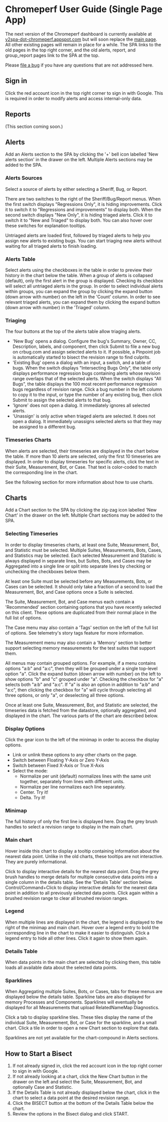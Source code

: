 # Chromeperf User Guide (Single Page App)

The next version of the Chromeperf dashboard is currently available at
[v2spa-dot-chromeperf.appspot.com](https://v2spa-dot-chromeperf.appspot.com) but
will soon replace the [main page](https://chromeperf.appspot.com).
All other existing pages will remain in place for a while. The SPA links to the
old pages in the top right corner, and the old alerts, report, and group_report
pages link to the SPA at the top.

Please [file a bug](https://bugs.chromium.org/p/chromium/issues/entry?description=Question+for+the+user+guide:%A0&components=Speed%3EDashboard&labels=chromeperf2)
if you have any questions that are not addressed here.

## Sign in

Click the red account icon in the top right corner to sign in with Google.
This is required in order to modify alerts and access internal-only data.

## Reports

(This section coming soon.)

## Alerts

Add an Alerts section to the SPA by clicking the '+' bell icon labelled 'New
alerts section' in the drawer on the left. Multiple Alerts sections may be
added to the SPA.

### Alerts Sources

Select a source of alerts by either selecting a Sheriff, Bug, or Report.

There are two switches to the right of the Sheriff/Bug/Report menus.
When the first switch displays "Regressions Only", it is hiding
improvements. Click it to switch it to "Regressions and improvements" to display
both.
When the second switch displays "New Only", it is hiding triaged alerts. Click
it to switch it to "New and Triaged" to display both.
You can also hover over these switches for explanation tooltips.

Untriaged alerts are loaded first, followed by triaged alerts to help you assign
new alerts to existing bugs.
You can start triaging new alerts without waiting for all triaged alerts to
finish loading.

### Alerts Table

Select alerts using the checkboxes in the table in order to preview their
history in the chart below the table. When a group of alerts is collapsed
(default), only the first alert in the group is displayed. Checking its checkbox
will select all untriaged alerts in the group. In order to select individual
alerts within groups, you can expand the group by clicking the expand button
(down arrow with number) on the left in the 'Count' column. In order to see
relevant triaged alerts, you can expand them by clicking the expand button (down
arrow with number) in the 'Triaged' column.

### Triaging

The four buttons at the top of the alerts table allow triaging alerts.
 * 'New Bug' opens a dialog. Configure the bug's Summary, Owner, CC,
   Description, labels, and component, then click Submit to file a new bug on
   crbug.com and assign selected alerts to it. If possible, a Pinpoint job is
   automatically started to bisect the revision range to find culprits.
 * 'Existing Bug' opens a dialog with an input, a switch, and a table of bugs.
   When the switch displays "Intersecting Bugs Only", the table only displays
   performance regression bugs containing alerts whose revision range overlaps
   that of the selected alerts. When the switch displays "All Bugs", the table
   displays the 100 most recent performance regression bugs regardless of
   revision range. Click a bug number in the left column to copy it to the
   input, or type the number of any existing bug, then click Submit to assign
   the selected alerts to that bug.
 * 'Ignore' does not open a dialog. It immediately ignores all selected alerts.
 * 'Unassign' is only active when triaged alerts are selected. It does not open
   a dialog. It immediately unassigns selected alerts so that they may be
   assigned to a different bug.

### Timeseries Charts

When alerts are selected, their timeseries are displayed in the chart below the
table. If more than 10 alerts are selected, only the first 10 timeseries are
displayed. In order to display timeseries for specific alerts, click the text in
their Suite, Measurement, Bot, or Case. That text is color-coded to match the
corresponding line in the chart.

See the following section for more information about how to use charts.

## Charts

Add a Chart section to the SPA by clicking the zig-zag icon labelled 'New Chart'
in the drawer on the left. Multiple Chart sections may be added to the SPA.

### Selecting Timeseries

In order to display timeseries charts, at least one Suite, Measurement, Bot, and
Statistic must be selected. Multiple Suites, Measurements, Bots, Cases, and
Statistics may be selected. Each selected Measurement and Statistic is always
displayed in separate lines, but Suites, Bots, and Cases may be Aggregated into
a single line or split into separate lines by checking or unchecking the
checkboxes below them.

At least one Suite must be selected before any Measurements, Bots, or Cases can
be selected. It should only take a fraction of a second to load the Measurement,
Bot, and Case options once a Suite is selected.

The Suite, Measurement, Bot, and Case menus each contain a 'Recommended'
section containing options that you have recently selected on this client. These
options are duplicated from their normal place in the full list of options.

The Case menu may also contain a 'Tags' section on the left of the full list of
options. See telemetry's story tags feature for more information.

The Measurement menu may also contain a 'Memory' section to better support
selecting memory measurements for the test suites that support them.

All menus may contain grouped options. For example, if a menu contains options
"a:b" and "a:c", then they will be grouped under a single top-level option "a".
Click the expand button (down arrow with number) on the left to show options "b"
and "c" grouped under "a".
Checking the checkbox for "a" selects both "a:b" and "a:c".
If "a" is also an option in addition to "a:b" and "a:c", then clicking the
checkbox for "a" will cycle through selecting all three options, or only "a", or
deselecting all three options.

Once at least one Suite, Measurement, Bot, and Statistic are selected, the
timeseries data is fetched from the datastore, optionally aggregated, and
displayed in the chart. The various parts of the chart are described below.

### Display Options

Click the gear icon to the left of the minimap in order to access the display
options.

 * Link or unlink these options to any other charts on the page.
 * Switch between Floating Y-Axis or Zero Y-Axis
 * Switch between Fixed X-Axis or True X-Axis
 * Select the mode:
    * Normalize per unit (default) normalizes lines with the same unit together,
      separately from lines with different units.
    * Normalize per line normalizes each line separately.
    * Center. Try it!
    * Delta. Try it!

### Minimap

The full history of only the first line is displayed here. Drag the grey brush
handles to select a revision range to display in the main chart.

### Main chart

Hover inside this chart to display a tooltip containing information about the
nearest data point. Unlike in the old charts, these tooltips are not
interactive. They are purely informational.

Click to display interactive details for the nearest data point.
Drag the grey brush handles to merge details for multiple consecutive data
points into a single column in the details table. See the 'Details Table'
section below.
Control/Command+Click to display interactive details for the nearest data point
in addition to all previously selected data points.
Click again within a brushed revision range to clear all brushed revision
ranges.

### Legend

When multiple lines are displayed in the chart, the legend is displayed to the
right of the minimap and main chart. Hover over a legend entry to bold the
corresponding line in the chart to make it easier to distinguish. Click a legend
entry to hide all other lines. Click it again to show them again.

### Details Table

When data points in the main chart are selected by clicking them, this table
loads all available data about the selected data points.

### Sparklines

When Aggregating multiple Suites, Bots, or Cases, tabs for these menus are
displayed below the details table. Sparkline tabs are also displayed for
memory Processes and Components. Sparklines will eventually be displayed for all
Measurements that upload RelatedNameMap Diagnostics.

Click a tab to display sparkline tiles. These tiles display the name of the
individual Suite, Measurement, Bot, or Case for the sparkline, and a small
chart.
Click a tile in order to open a new Chart section to explore that data.

Sparklines are not yet available for the chart-compound in Alerts sections.

## How to Start a Bisect

1. If not already signed in, click the red account icon in the top right corner
   to sign in with Google.
2. If not already looking at a chart, click the New Chart button in the drawer
   on the left and select the Suite, Measurement, Bot, and optionally Case and
   Statistic.
3. If the Details Table is not already displayed below the chart, click in the
   chart to select a data point at the desired revision range.
4. Click the BISECT button at the bottom of the Details Table below the chart.
5. Review the options in the Bisect dialog and click START.
